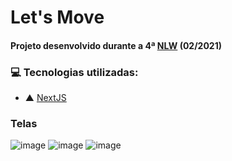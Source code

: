 # Let's Move

#### Projeto desenvolvido durante a 4ª [NLW](https://nextlevelweek.com/) (02/2021)

### 💻 Tecnologias utilizadas:
- ▲ [NextJS](https://nextjs.org)

### Telas
![image](https://user-images.githubusercontent.com/45896324/153097592-a9b475a1-a1c8-4b25-b9ae-13083e801957.png)
![image](https://user-images.githubusercontent.com/45896324/153097616-45e59826-f5ad-42a2-bdf0-ccc412610f81.png)
![image](https://user-images.githubusercontent.com/45896324/153097759-ce62f3b2-a418-4824-ad44-dbebf0b313e1.png)

